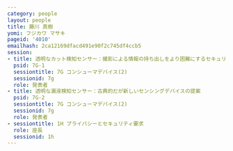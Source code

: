 ```yaml
---
category: people
layout: people
title: 藤川 真樹
yomi: フジカワ マサキ
pageid: '4010'
emailhash: 2ca12169dfacd491e90f2c745df4ccb5
session:
- title: 透明なカット検知センサー：撮影による情報の持ち出しをより困難にするセキュリティデバイスの提案
  psid: 7G-1
  sessiontitle: 7G コンシューマデバイス(2)
  sessionid: 7g
  role: 発表者
- title: 透明な漏液検知センサー：古典的だが新しいセンシングデバイスの提案
  psid: 7G-2
  sessiontitle: 7G コンシューマデバイス(2)
  sessionid: 7g
  role: 発表者
- sessiontitle: 1H プライバシーとセキュリティ要求
  role: 座長
  sessionid: 1h
---
```

